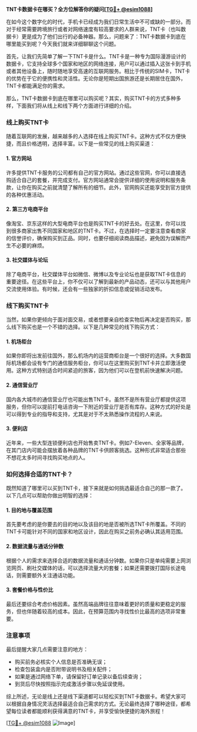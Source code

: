 **TNT卡数据卡在哪买？全方位解答你的疑问[[TG💪+ @esim1088](https://t.me/s/esim1088)]**

在如今这个数字化的时代，手机卡已经成为我们日常生活中不可或缺的一部分。而对于经常需要跨境旅行或者对网络速度有较高要求的人群来说，TNT卡（也叫数据卡）更是成为了他们出行的必备神器。那么，问题来了：TNT卡数据卡到底在哪里能买到呢？今天我们就来详细聊聊这个问题。

首先，让我们先简单了解一下TNT卡是什么。TNT卡是一种专为国际漫游设计的数据卡，它支持全球多个国家和地区的网络连接，用户可以通过插入这张卡到手机或者其他设备上，随时随地享受高速的互联网服务。相比于传统的SIM卡，TNT卡的优势在于它的便携性和灵活性。无论你是短期出国旅游还是长期居住在国外，TNT卡都能满足你的需求。

那么，TNT卡数据卡到底在哪里可以购买呢？其实，购买TNT卡的方式多种多样，下面我们将从线上和线下两个方面进行详细的介绍。

### 线上购买TNT卡

随着互联网的发展，越来越多的人选择在线上购买TNT卡。这种方式不仅方便快捷，而且价格透明，选择丰富。以下是一些常见的线上购买渠道：

#### 1. 官方网站
许多提供TNT卡服务的公司都有自己的官方网站。通过这些官网，你可以直接选购适合自己的套餐，并完成支付。官方网站通常会提供详细的使用说明和服务条款，让你在购买之前就清楚了解所有的细节。此外，官网购买还能享受到官方提供的各种优惠活动。

#### 2. 第三方电商平台
像淘宝、京东这样的大型电商平台也是购买TNT卡的好去处。在这里，你可以找到很多商家出售不同国家和地区的TNT卡。不过，在选择时一定要注意查看商家的信誉评价，确保购买到正品。同时，也要仔细阅读商品描述，避免因为误解而产生不必要的麻烦。

#### 3. 社交媒体与论坛
除了电商平台，社交媒体平台如微信、微博以及专业论坛也是获取TNT卡信息的重要途径。在这些平台上，你不仅可以了解到最新的产品动态，还可以与其他用户交流使用体验。有时候，还会有一些独家的折扣信息或促销活动发布。

### 线下购买TNT卡

当然，如果你更倾向于面对面交易，或者想要亲自检查实物后再决定是否购买，那么线下购买也是一个不错的选择。以下是几种常见的线下购买方式：

#### 1. 机场柜台
如果你即将出发前往国外，那么机场内的运营商柜台是一个很好的选择。大多数国际机场都会设有专门的通信服务柜台，你可以在这里购买到TNT卡并立即激活使用。这种方式特别适合时间紧迫的旅客，因为他们可以在登机前快速解决问题。

#### 2. 通信营业厅
国内各大城市的通信营业厅也可能出售TNT卡。虽然不是所有营业厅都提供这项服务，但你可以提前打电话咨询一下附近的营业厅是否有库存。这种方式的好处是可以得到专业的指导和支持，尤其是对于不太熟悉操作流程的人来说。

#### 3. 便利店
近年来，一些大型连锁便利店也开始售卖TNT卡。例如7-Eleven、全家等品牌，在其门店内可能会摆放着各种品牌的TNT卡供顾客挑选。这种形式非常适合那些不想花太多时间寻找购买地点的人。

### 如何选择合适的TNT卡？

既然知道了哪里可以买到TNT卡，接下来就是如何挑选最适合自己的那一款了。以下几点可以帮助你做出明智的选择：

#### 1. 目的地与覆盖范围
首先要考虑的是你要去的目的地以及该目的地是否被所选TNT卡所覆盖。不同的TNT卡可能针对不同的国家和地区设计，因此在购买之前务必确认其适用范围。

#### 2. 数据流量与通话分钟数
根据个人的需求来选择合适的数据流量和通话分钟数。如果你只是单纯需要上网浏览网页、刷社交媒体的话，可以选择流量大的套餐；如果还需要拨打国际长途电话，则需要额外关注通话功能。

#### 3. 套餐价格与性价比
最后还要综合考虑价格因素。虽然高端品牌往往意味着更好的质量和更稳定的服务，但也伴随着较高的成本。因此，在预算范围内寻找性价比最高的选项非常重要。

### 注意事项

最后提醒大家几点需要注意的地方：
- 购买前务必核实个人信息是否准确无误；
- 检查包装盒内是否附带说明书及相关配件；
- 如果是通过网络下单，请保留好订单记录以备后续查询；
- 到货后尽快按照指示完成激活步骤以免延误使用。

综上所述，无论是线上还是线下渠道都可以轻松买到TNT卡数据卡。希望大家可以根据自身情况灵活选择最适合自己需求的方式。无论最终选择了哪种途径，都希望每位读者都能顺利获得满意的TNT卡，并享受愉快便捷的海外旅程！

[[TG💪+ @esim1088](https://t.me/s/esim1088) ![Image](https://i.postimg.cc/4NQfJmqS/Snipaste-2025-05-13-00-14-12.png)]